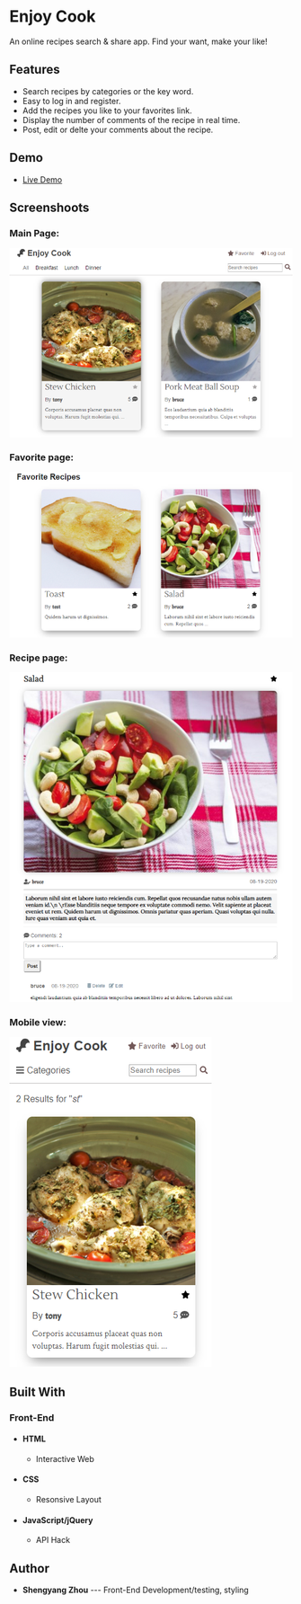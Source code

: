 # Enjoy Cook
An online recipes search & share app. Find your want, make your like!

## Features
* Search recipes by categories or the key word.
* Easy to log in and register.
* Add the recipes you like to your favorites link.
* Display the number of comments of the recipe in real time.
* Post, edit or delte your comments about the recipe.

## Demo
* [Live Demo](https://enjoy-cook-app.vercel.app/)

## Screenshoots
### Main Page:
![image](https://github.com/ysz951/enjoy-cook-app/blob/master/demo_images/main_page.png)

### Favorite page:
![image](https://github.com/ysz951/enjoy-cook-app/blob/master/demo_images/favorite_page.png)

### Recipe page:
![image](https://github.com/ysz951/enjoy-cook-app/blob/master/demo_images/recipe_page.png)

### Mobile view:
![image](https://github.com/ysz951/enjoy-cook-app/blob/master/demo_images/mobile_search.png)

## Built With
### Front-End
* #### HTML
  * Interactive Web
* #### CSS
  * Resonsive Layout
* #### JavaScript/jQuery
  * API Hack

## Author
* **Shengyang Zhou** --- Front-End Development/testing, styling
